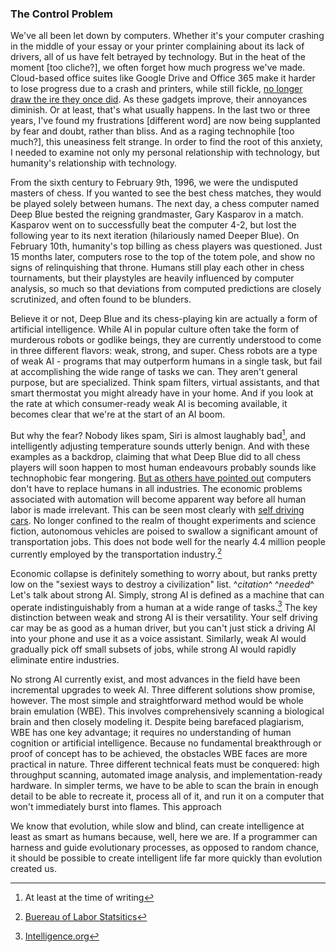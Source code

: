 <link rel="shortcut icon" type="image/png" href="favicon.ico"/>
<link rel="stylesheet" Type="text/css" href="http://people.virginia.edu/~nj7kv/style.css">
<title>The Control Problem</title>

### The Control Problem

We've all been let down by computers. Whether it's your computer crashing in the middle of your essay or your printer complaining about its lack of drivers, all of us have felt betrayed by technology. But in the heat of the moment [too cliche?], we often forget how much progress we've made. Cloud-based office suites like Google Drive and Office 365 make it harder to lose progress due to a crash and printers, while still fickle, [no longer draw the ire they once did][Office Space].  As these gadgets improve, their annoyances diminish. Or at least, that's what usually happens. In the last two or three years, I've found my frustrations [different word] are now being supplanted by fear and doubt, rather than bliss. And as a raging technophile [too much?], this uneasiness felt strange. In order to find the root of this anxiety, I needed to examine not only my personal relationship with technology, but humanity's relationship with technology.

From the sixth century to February 9th, 1996, we were the undisputed masters of chess. If you wanted to see the best chess matches, they would be played solely between humans. The next day, a chess computer named Deep Blue bested the reigning grandmaster, Gary Kasparov in a match. Kasparov went on to successfully beat the computer 4-2, but lost the following year to its next iteration (hilariously named Deeper Blue). On February 10th, humanity's top billing as chess players was questioned. Just 15 months later, computers rose to the top of the totem pole, and show no signs of relinquishing that throne. Humans still play each other in chess tournaments, but their playstyles are heavily influenced by computer analysis, so much so that deviations from computed predictions are closely scrutinized, and often found to be blunders.

Believe it or not, Deep Blue and its chess-playing kin are actually a form of artificial intelligence. While AI in popular culture often take the form of murderous robots or godlike beings, they are currently understood to come in three different flavors: weak, strong, and super. Chess robots are a type of weak AI - programs that may outperform humans in a single task, but fail at accomplishing the wide range of tasks we can. They aren't general purpose, but are specialized. Think spam filters, virtual assistants, and that smart thermostat you might already have in your home. And if you look at the rate at which consumer-ready weak AI is becoming available, it becomes clear that we're at the start of an AI boom.

But why the fear? Nobody likes spam, Siri is almost laughably bad[^fn1], and intelligently adjusting temperature sounds utterly benign. And with these examples as a backdrop, claiming that what Deep Blue did to all chess players will soon happen to most human endeavours probably sounds like technophobic fear mongering. [But as others have pointed out][Humans Need Not Apply] computers don't have to replace humans in all industries. The economic problems associated with automation will become apparent way before all human labor is made irrelevant. This can be seen most clearly with [self driving cars][Self Driving Hyundai]. No longer confined to the realm of thought experiments and science fiction, autonomous vehicles are poised to swallow a significant amount of transportation jobs. This does not bode well for the nearly 4.4 million people currently employed by the transportation industry.[^fn2]

Economic collapse is definitely something to worry about, but ranks pretty low on the "sexiest ways to destroy a civilization" list. ^_citation_^ ^_needed_^  Let's talk about strong AI. Simply, strong AI is defined as a machine that can operate indistinguishably from a human at a wide range of tasks.[^fn3] The key distinction between weak and strong AI is their versatility. Your self driving car may be as good as a human driver, but you can't just stick a driving AI into your phone and use it as a voice assistant. Similarly, weak AI would gradually pick off small subsets of jobs, while strong AI would rapidly eliminate entire industries.

No strong AI currently exist, and most advances in the field have been incremental upgrades to week AI. Three different solutions show promise, however. The most simple and straightforward method would be whole brain emulation (WBE). This involves comprehensively scanning a biological brain and then closely modeling it. Despite being barefaced plagiarism, WBE has one key advantage; it requires no understanding of human cognition or artificial intelligence. Because no fundamental breakthrough or proof of concept has to be achieved, the obstacles WBE faces are more practical in nature. Three different technical feats must be conquered: high throughput scanning, automated image analysis, and implementation-ready hardware. In simpler terms, we have to be able to scan the brain in enough detail to be able to recreate it, process all of it, and run it on a computer that won't immediately burst into flames. This approach

We know that evolution, while slow and blind, can create intelligence at least as smart as humans because, well, here we are. If a programmer can harness and guide evolutionary processes, as opposed to random chance, it should be possible to create intelligent life far more quickly than evolution created us.


[^fn1]: At least at the time of writing
[^fn2]: [Buereau of Labor Statsitics][Labor Stats]
[^fn3]: [Intelligence.org][AGI]

[Office Space]: https://www.youtube.com/watch?v=fjsSr3z5nVk
[Humans Need Not Apply]: https://www.youtube.com/watch?v=7Pq-S557XQU
[Self Driving Hyundai]: https://www.youtube.com/watch?v=EPTIXldrq3Q
[Labor Stats]: https://www.bls.gov/emp/ep_table_201.htm
[AGI]: https://intelligence.org/2013/08/11/what-is-agi/
